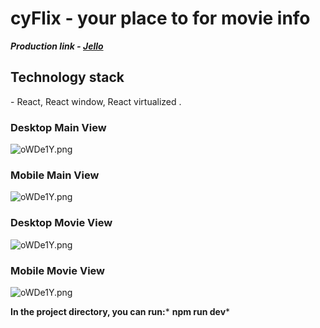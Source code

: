 # cyFlix  - your place to for movie info

***Production link - <a href="https://luxury-selkie-b34ec7.netlify.app/" target="_blank">Jello</a>***


<h2> Technology stack </h2>
- React, React window, React virtualized .  



<h3>Desktop Main View</h3>
<img src="https://im.ge/i/5LSUwh" alt="oWDe1Y.png"/>

<h3>Mobile Main View</h3>
<img src="https://im.ge/i/5LSDpX" alt="oWDe1Y.png"/>

<h3>Desktop Movie View</h3>
<img src="https://im.ge/i/5LShKM" alt="oWDe1Y.png"/>

<h3>Mobile Movie View</h3>
<img src="https://im.ge/i/5LSL18" alt="oWDe1Y.png"/>


**In the project directory, you can run:***
**npm run dev***

